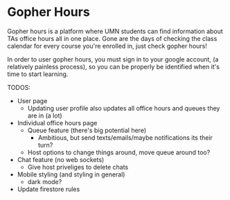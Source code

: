 # Gopher Hours

Gopher hours is a platform where UMN students can find information about
TAs office hours all in one place. Gone are the days of checking the
class calendar for every course you're enrolled in, just check
gopher hours!

In order to user gopher hours, you must sign in to your google account,
(a relatively painless process), so you can be properly be identified when it's
time to start learning.

TODOS:
* User page
  * Updating user profile also updates all office hours and queues they are in (a lot)
* Individual office hours page
  * Queue feature (there's big potential here)
    * Ambitious, but send texts/emails/maybe notifications its their turn?
  * Host options to change things around, move queue around too?
* Chat feature (no web sockets)
  * Give host priveliges to delete chats
* Mobile styling (and styling in general)
  * dark mode?
* Update firestore rules
